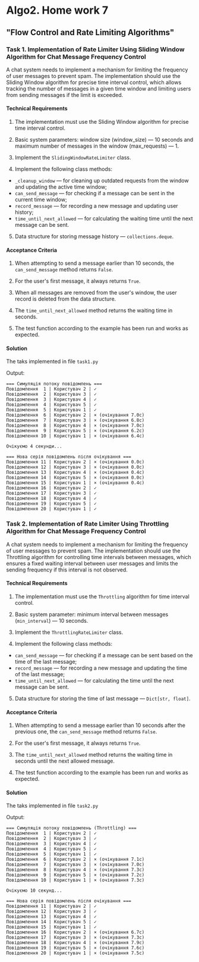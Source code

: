 # Algo2. Home work 7
## "Flow Control and Rate Limiting Algorithms"

### Task 1. Implementation of Rate Limiter Using Sliding Window Algorithm for Chat Message Frequency Control

A chat system needs to implement a mechanism for limiting the frequency of user messages to prevent spam. The implementation should use the Sliding Window algorithm for precise time interval control, which allows tracking the number of messages in a given time window and limiting users from sending messages if the limit is exceeded.

#### Technical Requirements

1. The implementation must use the Sliding Window algorithm for precise time interval control.

2. Basic system parameters: window size (window_size) — 10 seconds and maximum number of messages in the window (max_requests) — 1.

3. Implement the `SlidingWindowRateLimiter` class.

4. Implement the following class methods:

 - `_cleanup_window` — for cleaning up outdated requests from the window and updating the active time window;
 - `can_send_message` — for checking if a message can be sent in the current time window;
 - `record_message` — for recording a new message and updating user history;
 - `time_until_next_allowed` — for calculating the waiting time until the next message can be sent.

5. Data structure for storing message history — `collections.deque`.

#### Acceptance Criteria

1. When attempting to send a message earlier than 10 seconds, the `can_send_message` method returns `False`.

2. For the user's first message, it always returns `True`.

3. When all messages are removed from the user's window, the user record is deleted from the data structure.

4. The `time_until_next_allowed` method returns the waiting time in seconds.

5. The test function according to the example has been run and works as expected.

#### Solution

The taks implemented in file `task1.py`

Output: 
```
=== Симуляція потоку повідомлень ===
Повідомлення  1 | Користувач 2 | ✓
Повідомлення  2 | Користувач 3 | ✓
Повідомлення  3 | Користувач 4 | ✓
Повідомлення  4 | Користувач 5 | ✓
Повідомлення  5 | Користувач 1 | ✓
Повідомлення  6 | Користувач 2 | × (очікування 7.0с)
Повідомлення  7 | Користувач 3 | × (очікування 6.8с)
Повідомлення  8 | Користувач 4 | × (очікування 7.0с)
Повідомлення  9 | Користувач 5 | × (очікування 6.2с)
Повідомлення 10 | Користувач 1 | × (очікування 6.4с)

Очікуємо 4 секунди...

=== Нова серія повідомлень після очікування ===
Повідомлення 11 | Користувач 2 | × (очікування 0.0с)
Повідомлення 12 | Користувач 3 | × (очікування 0.0с)
Повідомлення 13 | Користувач 4 | × (очікування 0.4с)
Повідомлення 14 | Користувач 5 | × (очікування 0.0с)
Повідомлення 15 | Користувач 1 | × (очікування 0.4с)
Повідомлення 16 | Користувач 2 | ✓
Повідомлення 17 | Користувач 3 | ✓
Повідомлення 18 | Користувач 4 | ✓
Повідомлення 19 | Користувач 5 | ✓
Повідомлення 20 | Користувач 1 | ✓
```

### Task 2. Implementation of Rate Limiter Using Throttling Algorithm for Chat Message Frequency Control

A chat system needs to implement a mechanism for limiting the frequency of user messages to prevent spam. The implementation should use the Throttling algorithm for controlling time intervals between messages, which ensures a fixed waiting interval between user messages and limits the sending frequency if this interval is not observed.

#### Technical Requirements

1. The implementation must use the `Throttling` algorithm for time interval control.

2. Basic system parameter: minimum interval between messages (`min_interval`) — 10 seconds.

3. Implement the `ThrottlingRateLimiter` class.

4. Implement the following class methods:

 - `can_send_message` — for checking if a message can be sent based on the time of the last message;
 - `record_message` — for recording a new message and updating the time of the last message;
 - `time_until_next_allowed` — for calculating the time until the next message can be sent.

5. Data structure for storing the time of last message — `Dict[str, float]`.

#### Acceptance Criteria

1. When attempting to send a message earlier than 10 seconds after the previous one, the `can_send_message` method returns `False`.

2. For the user's first message, it always returns `True`.

3. The `time_until_next_allowed` method returns the waiting time in seconds until the next allowed message.

4. The test function according to the example has been run and works as expected.

#### Solution

The taks implemented in file `task2.py`

Output: 
```
=== Симуляція потоку повідомлень (Throttling) ===
Повідомлення  1 | Користувач 2 | ✓
Повідомлення  2 | Користувач 3 | ✓
Повідомлення  3 | Користувач 4 | ✓
Повідомлення  4 | Користувач 5 | ✓
Повідомлення  5 | Користувач 1 | ✓
Повідомлення  6 | Користувач 2 | × (очікування 7.1с)
Повідомлення  7 | Користувач 3 | × (очікування 7.0с)
Повідомлення  8 | Користувач 4 | × (очікування 7.3с)
Повідомлення  9 | Користувач 5 | × (очікування 7.2с)
Повідомлення 10 | Користувач 1 | × (очікування 7.3с)

Очікуємо 10 секунд...

=== Нова серія повідомлень після очікування ===
Повідомлення 11 | Користувач 2 | ✓
Повідомлення 12 | Користувач 3 | ✓
Повідомлення 13 | Користувач 4 | ✓
Повідомлення 14 | Користувач 5 | ✓
Повідомлення 15 | Користувач 1 | ✓
Повідомлення 16 | Користувач 2 | × (очікування 6.7с)
Повідомлення 17 | Користувач 3 | × (очікування 7.3с)
Повідомлення 18 | Користувач 4 | × (очікування 7.9с)
Повідомлення 19 | Користувач 5 | × (очікування 7.6с)
Повідомлення 20 | Користувач 1 | × (очікування 7.5с)
```
